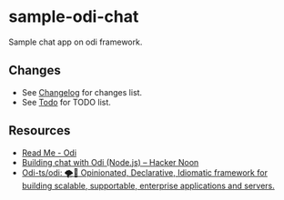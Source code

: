# sample-odi-chat

Sample chat app on odi framework.

## Changes

- See [Changelog](CHANGELOG.md) for changes list.
- See [Todo](TODO.md) for TODO list.

## Resources

- [Read Me - Odi](https://odi.gitbook.io/core/)
- [Building chat with Odi (Node.js) – Hacker Noon](https://hackernoon.com/building-chat-with-odi-node-js-e77ecd3891b2)
- [Odi-ts/odi: 🌪🌌 Opinionated, Declarative, Idiomatic framework for building scalable, supportable, enterprise applications and servers.](https://github.com/Odi-ts/Odi)
